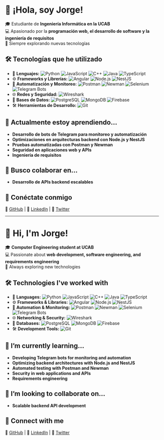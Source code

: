 # 👋 ¡Hola, soy Jorge!  

🎓 Estudiante de **Ingeniería Informática en la UCAB**  
💻 Apasionado por la **programación web, el desarrollo de software y la ingeniería de requisitos**  
🚀 Siempre explorando nuevas tecnologías  

## 🛠️ Tecnologías que he utilizado  
- 📝 **Lenguajes:** ![Python](https://img.shields.io/badge/-Python-3776AB?logo=python&logoColor=white) ![JavaScript](https://img.shields.io/badge/-JavaScript-F7DF1E?logo=javascript&logoColor=black) ![C++](https://img.shields.io/badge/-C++-00599C?logo=cplusplus&logoColor=white) ![Java](https://img.shields.io/badge/-Java-007396?logo=java&logoColor=white) ![TypeScript](https://img.shields.io/badge/-TypeScript-3178C6?logo=typescript&logoColor=white)  
- ⚙️ **Frameworks y Librerías:** ![Angular](https://img.shields.io/badge/-Angular-DD0031?logo=angular&logoColor=white) ![Node.js](https://img.shields.io/badge/-Node.js-339933?logo=node.js&logoColor=white) ![NestJS](https://img.shields.io/badge/-NestJS-E0234E?logo=nestjs&logoColor=white)  
- 🔧 **Automatización y Monitoreo:** ![Postman](https://img.shields.io/badge/-Postman-FF6C37?logo=postman&logoColor=white) ![Newman](https://img.shields.io/badge/-Newman-003C71?logo=newman&logoColor=white) ![Selenium](https://img.shields.io/badge/-Selenium-43B02A?logo=selenium&logoColor=white) ![Telegram Bots](https://img.shields.io/badge/-Telegram-0088CC?logo=telegram&logoColor=white)  
- 🌐 **Redes y Seguridad:** ![Wireshark](https://img.shields.io/badge/-Wireshark-1679A7?logo=wireshark&logoColor=white)  
- 💾 **Bases de Datos:** ![PostgreSQL](https://img.shields.io/badge/-PostgreSQL-336791?logo=postgresql&logoColor=white) ![MongoDB](https://img.shields.io/badge/-MongoDB-47A248?logo=mongodb&logoColor=white) ![Firebase](https://img.shields.io/badge/-Firebase-FFCA28?logo=firebase&logoColor=black)  
- 🛠️ **Herramientas de Desarrollo:** ![Git](https://img.shields.io/badge/-Git-F05032?logo=git&logoColor=white)  

## 🌱 Actualmente estoy aprendiendo...  
- **Desarrollo de bots de Telegram para monitoreo y automatización**  
- **Optimizaciones en arquitecturas backend con Node.js y NestJS**  
- **Pruebas automatizadas con Postman y Newman**  
- **Seguridad en aplicaciones web y APIs**  
- **Ingeniería de requisitos**  

## 👯 Busco colaborar en...  
- **Desarrollo de APIs backend escalables**

## 📌 Conéctate conmigo  
🔗 [GitHub](https://github.com/jorgeDevEngineer) | 🔗 [LinkedIn](#) | 🔗 [Twitter](#)  

---

# 👋 Hi, I'm Jorge!  

🎓 **Computer Engineering student at UCAB**  
💻 Passionate about **web development, software engineering, and requirements engineering**  
🚀 Always exploring new technologies  

## 🛠️ Technologies I've worked with  
- 📝 **Languages:** ![Python](https://img.shields.io/badge/-Python-3776AB?logo=python&logoColor=white) ![JavaScript](https://img.shields.io/badge/-JavaScript-F7DF1E?logo=javascript&logoColor=black) ![C++](https://img.shields.io/badge/-C++-00599C?logo=cplusplus&logoColor=white) ![Java](https://img.shields.io/badge/-Java-007396?logo=java&logoColor=white) ![TypeScript](https://img.shields.io/badge/-TypeScript-3178C6?logo=typescript&logoColor=white)  
- ⚙️ **Frameworks & Libraries:** ![Angular](https://img.shields.io/badge/-Angular-DD0031?logo=angular&logoColor=white) ![Node.js](https://img.shields.io/badge/-Node.js-339933?logo=node.js&logoColor=white) ![NestJS](https://img.shields.io/badge/-NestJS-E0234E?logo=nestjs&logoColor=white)  
- 🔧 **Automation & Monitoring:** ![Postman](https://img.shields.io/badge/-Postman-FF6C37?logo=postman&logoColor=white) ![Newman](https://img.shields.io/badge/-Newman-003C71?logo=newman&logoColor=white) ![Selenium](https://img.shields.io/badge/-Selenium-43B02A?logo=selenium&logoColor=white) ![Telegram Bots](https://img.shields.io/badge/-Telegram-0088CC?logo=telegram&logoColor=white)  
- 🌐 **Networking & Security:** ![Wireshark](https://img.shields.io/badge/-Wireshark-1679A7?logo=wireshark&logoColor=white)  
- 💾 **Databases:** ![PostgreSQL](https://img.shields.io/badge/-PostgreSQL-336791?logo=postgresql&logoColor=white) ![MongoDB](https://img.shields.io/badge/-MongoDB-47A248?logo=mongodb&logoColor=white) ![Firebase](https://img.shields.io/badge/-Firebase-FFCA28?logo=firebase&logoColor=black)  
- 🛠️ **Development Tools:** ![Git](https://img.shields.io/badge/-Git-F05032?logo=git&logoColor=white)  

## 🌱 I’m currently learning...  
- **Developing Telegram bots for monitoring and automation**  
- **Optimizing backend architectures with Node.js and NestJS**  
- **Automated testing with Postman and Newman**  
- **Security in web applications and APIs**  
- **Requirements engineering**  

## 👯 I’m looking to collaborate on...  
- **Scalable backend API development**

## 📌 Connect with me  
🔗 [GitHub](https://github.com/jorgeDevEngineer) | 🔗 [LinkedIn](#) | 🔗 [Twitter](#)  
